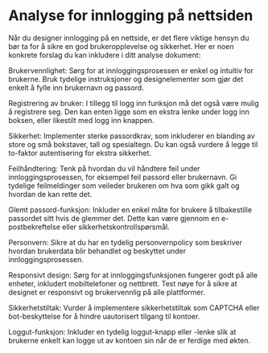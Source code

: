 # Analyse for innlogging på nettsiden

Når du designer innlogging på en nettside, er det flere viktige hensyn du bør ta for å sikre en god brukeropplevelse og sikkerhet. Her er noen konkrete forslag du kan inkludere i ditt analyse dokument:

Brukervennlighet: Sørg for at innloggingsprosessen er enkel og intuitiv for brukerne. Bruk tydelige instruksjoner og designelementer som gjør det enkelt å fylle inn brukernavn og passord.

Registrering av bruker: I tillegg til logg inn funksjon må det også være mulig å registrere seg. Den kan enten ligge som en ekstra lenke under logg inn boksen, eller likestilt med logg inn knappen.

Sikkerhet: Implementer sterke passordkrav, som inkluderer en blanding av store og små bokstaver, tall og spesialtegn. Du kan også vurdere å legge til to-faktor autentisering for ekstra sikkerhet.

Feilhåndtering: Tenk på hvordan du vil håndtere feil under innloggingsprosessen, for eksempel feil passord eller brukernavn. Gi tydelige feilmeldinger som veileder brukeren om hva som gikk galt og hvordan de kan rette det.

Glemt passord-funksjon: Inkluder en enkel måte for brukere å tilbakestille passordet sitt hvis de glemmer det. Dette kan være gjennom en e-postbekreftelse eller sikkerhetskontrollspørsmål.

Personvern: Sikre at du har en tydelig personvernpolicy som beskriver hvordan brukerdata blir behandlet og beskyttet under innloggingsprosessen.

Responsivt design: Sørg for at innloggingsfunksjonen fungerer godt på alle enheter, inkludert mobiltelefoner og nettbrett. Test nøye for å sikre at designet er responsivt og brukervennlig på alle plattformer.

Sikkerhetstiltak: Vurder å implementere sikkerhetstiltak som CAPTCHA eller bot-beskyttelse for å hindre uautorisert tilgang til kontoer.

Loggut-funksjon: Inkluder en tydelig loggut-knapp eller -lenke slik at brukerne enkelt kan logge ut av kontoen sin når de er ferdige med økten.